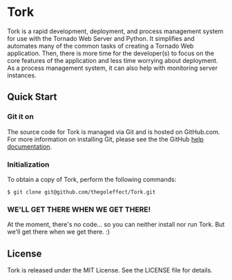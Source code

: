 # Tork

Tork is a rapid development, deployment, and process management system for use with the Tornado Web Server and Python.  It simplifies and automates many of the common tasks of creating a Tornado Web application.  Then, there is more time for the developer(s) to focus on the core features of the application and less time worrying about deployment.  As a process management system, it can also help with monitoring server instances.


## Quick Start
### Git it on

The source code for Tork is managed via Git and is hosted on GitHub.com.  For more information on installing Git, please see the the GitHub [help documentation](http://help.github.com/).  

### Initialization

To obtain a copy of Tork, perform the following commands:

    $ git clone git@github.com/thegoleffect/Tork.git

### WE'LL GET THERE WHEN WE GET THERE!

At the moment, there's no code... so you can neither install nor run Tork.  But we'll get there when we get there. :)

## License

Tork is released under the MIT License. See the LICENSE file for details.